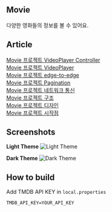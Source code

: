 ## Movie
다양한 영화들의 정보를 볼 수 있어요.


## Article
[Movie 프로젝트 VideoPlayer Controller](https://jik3410.tistory.com/10)  
[Movie 프로젝트 VideoPlayer](https://jik3410.tistory.com/9)  
[Movie 프로젝트 edge-to-edge](https://jik3410.tistory.com/6)  
[Movie 프로젝트 Pagination](https://jik3410.tistory.com/5)  
[Movie 프로젝트 네트워크 통신](https://jik3410.tistory.com/4)  
[Movie 프로젝트 구조](https://jik3410.tistory.com/3)  
[Movie 프로젝트 디자인](https://jik3410.tistory.com/2)  
[Movie 프로젝트 시작점](https://jik3410.tistory.com/1)


## Screenshots
**Light Theme**
![Light Theme](https://github.com/jhg3410/Movie/assets/80373033/82e460bb-a99a-4b9c-89e6-6b9058702c25)

**Dark Theme**
![Dark Theme](https://github.com/jhg3410/Movie/assets/80373033/df1b00aa-04d8-46c0-b32e-4f60fb31bb58)


## How to build
Add TMDB API KEY in `local.properties` 
```
TMDB_API_KEY=YOUR_API_KEY
```
